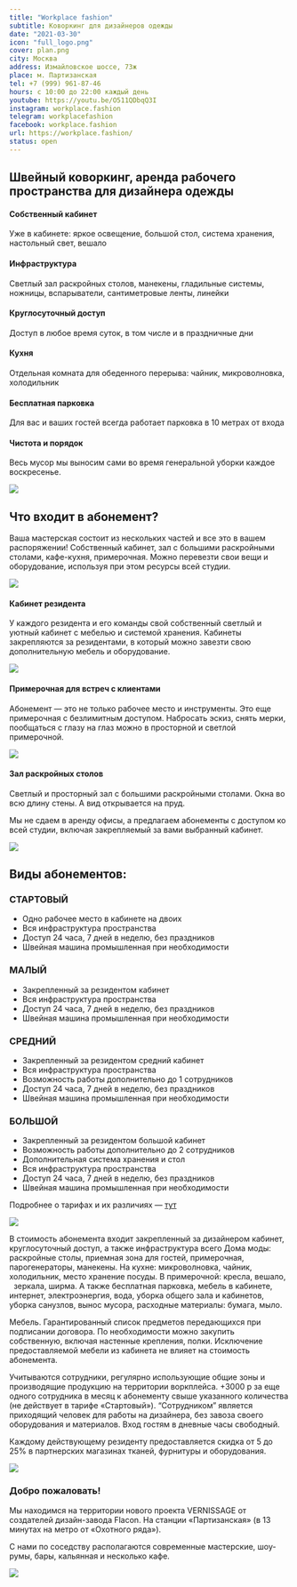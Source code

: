 ```yaml
---
title: "Workplace fashion"
subtitle: Коворкинг для дизайнеров одежды
date: "2021-03-30"
icon: "full_logo.png"
cover: plan.png
city: Москва
address: Измайловское шоссе, 73ж
place: м. Партизанская
tel: +7 (999) 961-87-46
hours: с 10:00 до 22:00 каждый день
youtube: https://youtu.be/O511QDbqQ3I
instagram: workplace.fashion
telegram: workplacefashion
facebook: workplace.fashion
url: https://workplace.fashion/
status: open
---
```


## Швейный коворкинг, аренда рабочего пространства для дизайнера одежды

#### Собственный кабинет

Уже в кабинете: яркое освещение, большой стол, система хранения, настольный свет, вешало

#### Инфраструктура

Светлый зал раскройных столов, манекены, гладильные системы, ножницы, вспарыватели, сантиметровые ленты, линейки

#### Круглосуточный доступ

Доступ в любое время суток, в том числе и в праздничные дни

#### Кухня

Отдельная комната для обеденного перерыва: чайник, микроволновка, холодильник

#### Бесплатная парковка

Для вас и ваших гостей всегда работает парковка в 10 метрах от входа

#### Чистота и порядок

Весь мусор мы выносим сами во время генеральной уборки каждое воскресенье.

![](./plan.png)

## Что входит в абонемент?

Ваша мастерская состоит из нескольких частей и все это в вашем распоряжении! Собственный кабинет, зал с большими раскройными столами, кафе-кухня, примерочная. Можно перевезти свои вещи и оборудование, используя при этом ресурсы всей студии.

![](./room2.jpg)

#### Кабинет резидента

У каждого резидента и его команды свой собственный светлый и уютный кабинет с мебелью и системой хранения. Кабинеты закрепляются за резидентами, в который можно завезти свою дополнительную мебель и оборудование.

![](./try.jpg)

#### Примерочная для встреч с клиентами

Абонемент — это не только рабочее место и инструменты. Это еще примерочная с безлимитным доступом. Набросать эскиз, снять мерки, пообщаться с глазу на глаз можно в просторной и светлой примерочной.

![](./noroot.jpg)

#### Зал раскройных столов

Светлый и просторный зал с большими раскройными столами. Окна во всю длину стены. А вид открывается на пруд. 

Мы не сдаем в аренду офисы, а предлагаем абонементы с доступом ко всей студии, включая закрепляемый за вами выбранный кабинет.

![](./corner.jpg)

## Виды абонементов:

### СТАРТОВЫЙ

* Одно рабочее место в кабинете на двоих
* Вся инфраструктура пространства
* Доступ 24 часа, 7 дней в неделю, без праздников
* Швейная машина промышленная при необходимости

### МАЛЫЙ

* Закрепленный за резидентом кабинет
* Вся инфраструктура пространства
* Доступ 24 часа, 7 дней в неделю, без праздников
* Швейная машина промышленная при необходимости

### СРЕДНИЙ

* Закрепленный за резидентом средний кабинет
* Вся инфраструктура пространства
* Возможность работы дополнительно до 1 сотрудников
* Доступ 24 часа, 7 дней в неделю, без праздников
* Швейная машина промышленная при необходимости

### БОЛЬШОЙ

* Закрепленный за резидентом большой кабинет
* Возможность работы дополнительно до 2 сотрудников
* Дополнительная система хранения и стол
* Вся инфраструктура пространства
* Доступ 24 часа, 7 дней в неделю, без праздников
* Швейная машина промышленная при необходимости

Подробнее о тарифах и их различиях — [тут](https://docs.google.com/document/d/1l3oT4ZQjj3E8-Hlk-b82QwqNBvxYsqt1KDynMmBQ0Io/edit)

![](./room.jpg)

В стоимость абонемента входит закрепленный за дизайнером кабинет, круглосуточный доступ, а также инфраструктура всего Дома моды: раскройные столы, приемная зона для гостей, примерочная, парогенераторы, манекены. На кухне: микроволновка, чайник, холодильник, место хранение посуды. В примерочной: кресла, вешало,   зеркала, ширма. А также бесплатная парковка, мебель в кабинете, интернет, электроэнергия, вода, уборка общего зала и кабинетов, уборка санузлов, вынос мусора, расходные материалы: бумага, мыло.

Мебель. Гарантированный список предметов передающихся при подписании договора. По необходимости можно закупить собственную, включая настенные крепления, полки. Исключение предоставляемой мебели из кабинета не влияет на стоимость абонемента.

Учитываются сотрудники, регулярно использующие общие зоны и производящие продукцию на территории воркплейса. +3000 р за еще одного сотрудника в месяц к абонементу свыше указанного количества (не действует в тарифе «Стартовый»). “Сотрудником” является приходящий человек для работы на дизайнера, без завоза своего оборудования и материалов. Вход гостям в дневные часы свободный.

Каждому действующему резиденту предоставляется скидка от 5 до 25% в партнерских магазинах тканей, фурнитуры и оборудования.

![](./steam.jpg)

### Добро пожаловать!

Мы находимся на территории нового проекта VERNISSAGE от создателей дизайн-завода Flacon. На станции «Партизанская» (в 13 минутах на метро от «Охотного ряда»).

С нами по соседству располагаются современные мастерские, шоу-румы, бары, кальянная и несколько кафе.

![](./vernissage.jpg)

<youtube-embed link="https://youtu.be/0HXGRMIxe2w" />
